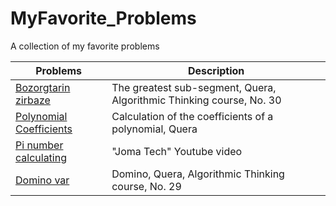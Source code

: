 # MyFavorite_Problems
A collection of my favorite problems 


| Problems | Description |
| ------------- | ------------- |
| [Bozorgtarin zirbaze](https://quera.ir/college/3016/chapter/8238/lesson/27724/#page=1)| The greatest sub-segment, Quera, Algorithmic Thinking course, No. 30 |
| [Polynomial Coefficients](https://quera.ir/problemset/university/633/%D8%B3%D8%A4%D8%A7%D9%84-%D8%AF%D8%A7%D9%86%D8%B4%DA%AF%D8%A7%D9%87-%D8%B5%D9%86%D8%B9%D8%AA%DB%8C-%D8%B4%D8%B1%DB%8C%D9%81-%D9%85%D8%A8%D8%A7%D9%86%DB%8C-%D8%A8%D8%B1%D9%86%D8%A7%D9%85%D9%87%D9%86%D9%88%DB%8C%D8%B3%DB%8C-%D9%BE%D8%A7%DB%8C%DB%8C%D8%B2-%DB%B9%DB%B3-%D9%85%D8%AD%D8%A7%D8%B3%D8%A8%D9%87-%D8%B6%D8%B1%D8%A7%DB%8C%D8%A8-%DA%86%D9%86%D8%AF%D8%AC%D9%85%D9%84%D9%87%D8%A7%DB%8C) | Calculation of the coefficients of a polynomial, Quera |
| [Pi number calculating](https://www.youtube.com/watch?v=pvimAM_SLic) | "Joma Tech" Youtube video |
| [Domino var](https://quera.ir/college/3016/chapter/8238/lesson/27722/#page=1) | Domino, Quera, Algorithmic Thinking course, No. 29 |
